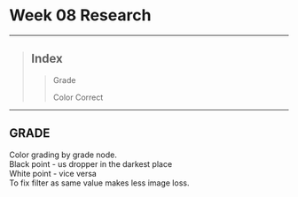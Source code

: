 # Week 08 Research
- - -  
> ## Index
>   >Grade    
>   >
>   > Color Correct   
- - -
## GRADE  
Color grading by grade node.   
Black point - us dropper in the darkest place   
White point - vice versa   
To fix filter as same value makes less image loss.   
